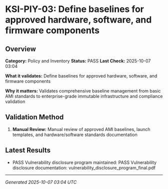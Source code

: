 # KSI-PIY-03: Define baselines for approved hardware, software, and firmware components

## Overview

**Category:** Policy and Inventory
**Status:** PASS
**Last Check:** 2025-10-07 03:04

**What it validates:** Define baselines for approved hardware, software, and firmware components

**Why it matters:** Validates comprehensive baseline management from basic AMI standards to enterprise-grade immutable infrastructure and compliance validation

## Validation Method

1. **Manual Review:** Manual review of approved AMI baselines, launch templates, and hardware/software standards documentation

## Latest Results

- PASS Vulnerability disclosure program maintained: PASS Vulnerability disclosure documentation: vulnerability_disclosure_program_final.pdf

---
*Generated 2025-10-07 03:04 UTC*